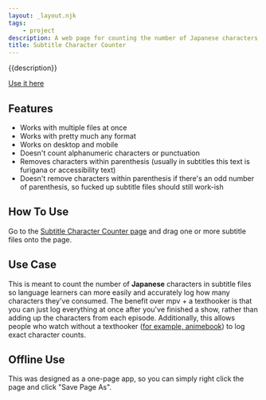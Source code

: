 ```yaml
---
layout: _layout.njk
tags: 
    - project
description: A web page for counting the number of Japanese characters in subtitle files.
title: Subtitle Character Counter
---
```


{{description}}

[Use it here](/subtitleCharacterCounter.html)

## Features

* Works with multiple files at once
* Works with pretty much any format
* Works on desktop and mobile
* Doesn't count alphanumeric characters or punctuation
* Removes characters within parenthesis (usually in subtitles this text is furigana or accessibility text)
* Doesn't remove characters within parenthesis if there's an odd number of parenthesis, so fucked up subtitle files should still work-ish

## How To Use

Go to the [Subtitle Character Counter page](/subtitleCharacterCounter.html) and drag one or more subtitle files onto the page.

## Use Case

This is meant to count the number of **Japanese** characters in subtitle files so language learners can more easily and accurately log how many characters they've consumed. The benefit over mpv + a texthooker is that you can just log everything at once after you've finished a show, rather than adding up the characters from each episode. Additionally, this allows people who watch without a texthooker ([for example, animebook](/posts/20210703)) to log exact character counts.

## Offline Use

This was designed as a one-page app, so you can simply right click the page and click "Save Page As".